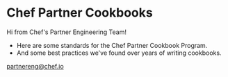 # Chef Partner Cookbooks

Hi from Chef's Partner Engineering Team!

* Here are some standards for the Chef Partner Cookbook Program.
* And some best practices we've found over years of writing cookbooks.

<partnereng@chef.io>

